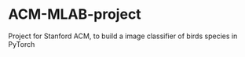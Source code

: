 # ACM-MLAB-project
Project for Stanford ACM, to build a image classifier of birds species in PyTorch
